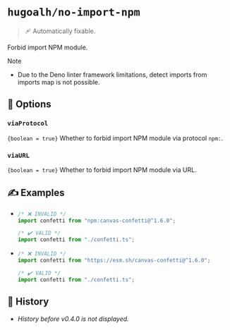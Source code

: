 # `hugoalh/no-import-npm`

> 🩹 Automatically fixable.

Forbid import NPM module.

> [!NOTE]
> - Due to the Deno linter framework limitations, detect imports from imports map is not possible.

## 🔧 Options

### `viaProtocol`

`{boolean = true}` Whether to forbid import NPM module via protocol `npm:`.

### `viaURL`

`{boolean = true}` Whether to forbid import NPM module via URL.

## ✍️ Examples

- ```ts
  /* ❌ INVALID */
  import confetti from "npm:canvas-confetti@^1.6.0";

  /* ✔️ VALID */
  import confetti from "./confetti.ts";
  ```
- ```ts
  /* ❌ INVALID */
  import confetti from "https://esm.sh/canvas-confetti@^1.6.0";

  /* ✔️ VALID */
  import confetti from "./confetti.ts";
  ```

## 📜 History

- *History before v0.4.0 is not displayed.*

